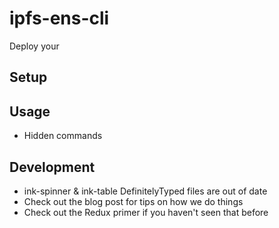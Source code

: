 # ipfs-ens-cli

Deploy your 

## Setup


## Usage

- Hidden commands

## Development

- ink-spinner & ink-table DefinitelyTyped files are out of date
- Check out the blog post for tips on how we do things
- Check out the Redux primer if you haven't seen that before